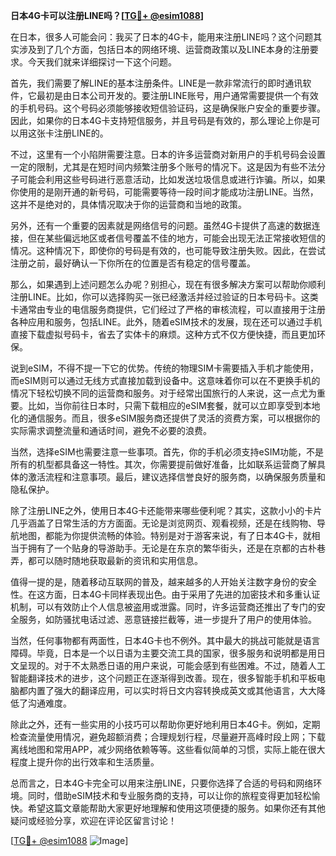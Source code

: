 **日本4G卡可以注册LINE吗？[[TG💪+ @esim1088](https://t.me/s/esim1088)]**

在日本，很多人可能会问：我买了日本的4G卡，能用来注册LINE吗？这个问题其实涉及到了几个方面，包括日本的网络环境、运营商政策以及LINE本身的注册要求。今天我们就来详细探讨一下这个问题。

首先，我们需要了解LINE的基本注册条件。LINE是一款非常流行的即时通讯软件，它最初是由日本公司开发的。要注册LINE账号，用户通常需要提供一个有效的手机号码。这个号码必须能够接收短信验证码，这是确保账户安全的重要步骤。因此，如果你的日本4G卡支持短信服务，并且号码是有效的，那么理论上你是可以用这张卡注册LINE的。

不过，这里有一个小陷阱需要注意。日本的许多运营商对新用户的手机号码会设置一定的限制，尤其是在短时间内频繁注册多个账号的情况下。这是因为有些不法分子可能会利用这些号码进行恶意活动，比如发送垃圾信息或进行诈骗。所以，如果你使用的是刚开通的新号码，可能需要等待一段时间才能成功注册LINE。当然，这并不是绝对的，具体情况取决于你的运营商和当地的政策。

另外，还有一个重要的因素就是网络信号的问题。虽然4G卡提供了高速的数据连接，但在某些偏远地区或者信号覆盖不佳的地方，可能会出现无法正常接收短信的情况。这种情况下，即使你的号码是有效的，也可能导致注册失败。因此，在尝试注册之前，最好确认一下你所在的位置是否有稳定的信号覆盖。

那么，如果遇到上述问题怎么办呢？别担心，现在有很多解决方案可以帮助你顺利注册LINE。比如，你可以选择购买一张已经激活并经过验证的日本号码卡。这类卡通常由专业的电信服务商提供，它们经过了严格的审核流程，可以直接用于注册各种应用和服务，包括LINE。此外，随着eSIM技术的发展，现在还可以通过手机直接下载虚拟号码卡，省去了实体卡的麻烦。这种方式不仅方便快捷，而且更加环保。

说到eSIM，不得不提一下它的优势。传统的物理SIM卡需要插入手机才能使用，而eSIM则可以通过无线方式直接加载到设备中。这意味着你可以在不更换手机的情况下轻松切换不同的运营商和服务。对于经常出国旅行的人来说，这一点尤为重要。比如，当你前往日本时，只需下载相应的eSIM套餐，就可以立即享受到本地化的通信服务。而且，很多eSIM服务商还提供了灵活的资费方案，可以根据你的实际需求调整流量和通话时间，避免不必要的浪费。

当然，选择eSIM也需要注意一些事项。首先，你的手机必须支持eSIM功能，不是所有的机型都具备这一特性。其次，你需要提前做好准备，比如联系运营商了解具体的激活流程和注意事项。最后，建议选择信誉良好的服务商，以确保服务质量和隐私保护。

除了注册LINE之外，使用日本4G卡还能带来哪些便利呢？其实，这款小小的卡片几乎涵盖了日常生活的方方面面。无论是浏览网页、观看视频，还是在线购物、导航地图，都能为你提供流畅的体验。特别是对于游客来说，有了日本4G卡，就相当于拥有了一个贴身的导游助手。无论是在东京的繁华街头，还是在京都的古朴巷弄，都可以随时随地获取最新的资讯和实用信息。

值得一提的是，随着移动互联网的普及，越来越多的人开始关注数字身份的安全性。在这方面，日本4G卡同样表现出色。由于采用了先进的加密技术和多重认证机制，可以有效防止个人信息被盗用或泄露。同时，许多运营商还推出了专门的安全服务，如防骚扰电话过滤、恶意链接拦截等，进一步提升了用户的使用体验。

当然，任何事物都有两面性，日本4G卡也不例外。其中最大的挑战可能就是语言障碍。毕竟，日本是一个以日语为主要交流工具的国家，很多服务和说明都是用日文呈现的。对于不太熟悉日语的用户来说，可能会感到有些困难。不过，随着人工智能翻译技术的进步，这个问题正在逐渐得到改善。现在，很多智能手机和平板电脑都内置了强大的翻译应用，可以实时将日文内容转换成英文或其他语言，大大降低了沟通难度。

除此之外，还有一些实用的小技巧可以帮助你更好地利用日本4G卡。例如，定期检查流量使用情况，避免超额消费；合理规划行程，尽量避开高峰时段上网；下载离线地图和常用APP，减少网络依赖等等。这些看似简单的习惯，实际上能在很大程度上提升你的出行效率和生活质量。

总而言之，日本4G卡完全可以用来注册LINE，只要你选择了合适的号码和网络环境。同时，借助eSIM技术和专业服务商的支持，可以让你的旅程变得更加轻松愉快。希望这篇文章能帮助大家更好地理解和使用这项便捷的服务。如果你还有其他疑问或经验分享，欢迎在评论区留言讨论！

[[TG💪+ @esim1088](https://t.me/s/esim1088) ![Image](https://i.postimg.cc/4NQfJmqS/Snipaste-2025-05-13-00-14-12.png)]